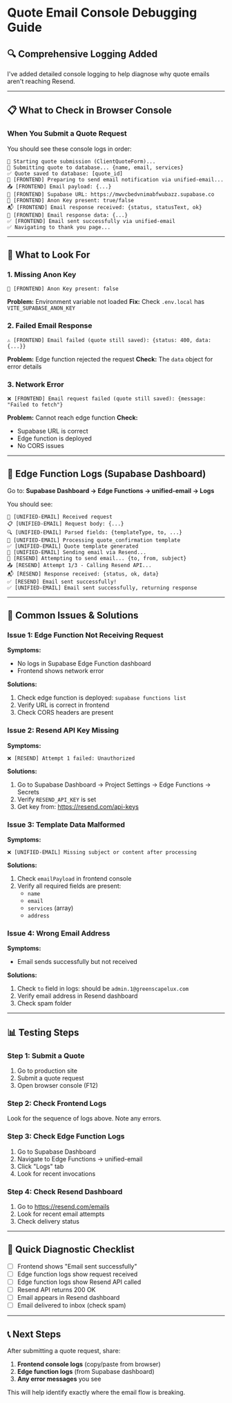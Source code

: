 # Quote Email Console Debugging Guide

## 🔍 Comprehensive Logging Added

I've added detailed console logging to help diagnose why quote emails aren't reaching Resend.

---

## 📋 What to Check in Browser Console

### When You Submit a Quote Request

You should see these console logs in order:

```
🚀 Starting quote submission (ClientQuoteForm)...
📝 Submitting quote to database... {name, email, services}
✅ Quote saved to database: [quote_id]
📧 [FRONTEND] Preparing to send email notification via unified-email...
📤 [FRONTEND] Email payload: {...}
🔗 [FRONTEND] Supabase URL: https://mwvcbedvnimabfwubazz.supabase.co
🔑 [FRONTEND] Anon Key present: true/false
📬 [FRONTEND] Email response received: {status, statusText, ok}
📧 [FRONTEND] Email response data: {...}
✅ [FRONTEND] Email sent successfully via unified-email
✅ Navigating to thank you page...
```

---

## 🚨 What to Look For

### 1. **Missing Anon Key**
```
🔑 [FRONTEND] Anon Key present: false
```
**Problem:** Environment variable not loaded
**Fix:** Check `.env.local` has `VITE_SUPABASE_ANON_KEY`

### 2. **Failed Email Response**
```
⚠️ [FRONTEND] Email failed (quote still saved): {status: 400, data: {...}}
```
**Problem:** Edge function rejected the request
**Check:** The `data` object for error details

### 3. **Network Error**
```
❌ [FRONTEND] Email request failed (quote still saved): {message: "Failed to fetch"}
```
**Problem:** Cannot reach edge function
**Check:** 
- Supabase URL is correct
- Edge function is deployed
- No CORS issues

---

## 🔧 Edge Function Logs (Supabase Dashboard)

Go to: **Supabase Dashboard → Edge Functions → unified-email → Logs**

You should see:

```
📨 [UNIFIED-EMAIL] Received request
📋 [UNIFIED-EMAIL] Request body: {...}
🔍 [UNIFIED-EMAIL] Parsed fields: {templateType, to, ...}
📝 [UNIFIED-EMAIL] Processing quote_confirmation template
✅ [UNIFIED-EMAIL] Quote template generated
📧 [UNIFIED-EMAIL] Sending email via Resend...
📧 [RESEND] Attempting to send email... {to, from, subject}
📤 [RESEND] Attempt 1/3 - Calling Resend API...
📬 [RESEND] Response received: {status, ok, data}
✅ [RESEND] Email sent successfully!
✅ [UNIFIED-EMAIL] Email sent successfully, returning response
```

---

## 🐛 Common Issues & Solutions

### Issue 1: Edge Function Not Receiving Request
**Symptoms:**
- No logs in Supabase Edge Function dashboard
- Frontend shows network error

**Solutions:**
1. Check edge function is deployed: `supabase functions list`
2. Verify URL is correct in frontend
3. Check CORS headers are present

### Issue 2: Resend API Key Missing
**Symptoms:**
```
❌ [RESEND] Attempt 1 failed: Unauthorized
```

**Solutions:**
1. Go to Supabase Dashboard → Project Settings → Edge Functions → Secrets
2. Verify `RESEND_API_KEY` is set
3. Get key from: https://resend.com/api-keys

### Issue 3: Template Data Malformed
**Symptoms:**
```
❌ [UNIFIED-EMAIL] Missing subject or content after processing
```

**Solutions:**
1. Check `emailPayload` in frontend console
2. Verify all required fields are present:
   - `name`
   - `email`
   - `services` (array)
   - `address`

### Issue 4: Wrong Email Address
**Symptoms:**
- Email sends successfully but not received

**Solutions:**
1. Check `to` field in logs: should be `admin.1@greenscapelux.com`
2. Verify email address in Resend dashboard
3. Check spam folder

---

## 📊 Testing Steps

### Step 1: Submit a Quote
1. Go to production site
2. Submit a quote request
3. Open browser console (F12)

### Step 2: Check Frontend Logs
Look for the sequence of logs above. Note any errors.

### Step 3: Check Edge Function Logs
1. Go to Supabase Dashboard
2. Navigate to Edge Functions → unified-email
3. Click "Logs" tab
4. Look for recent invocations

### Step 4: Check Resend Dashboard
1. Go to https://resend.com/emails
2. Look for recent email attempts
3. Check delivery status

---

## 🎯 Quick Diagnostic Checklist

- [ ] Frontend shows "Email sent successfully"
- [ ] Edge function logs show request received
- [ ] Edge function logs show Resend API called
- [ ] Resend API returns 200 OK
- [ ] Email appears in Resend dashboard
- [ ] Email delivered to inbox (check spam)

---

## 📞 Next Steps

After submitting a quote request, share:

1. **Frontend console logs** (copy/paste from browser)
2. **Edge function logs** (from Supabase dashboard)
3. **Any error messages** you see

This will help identify exactly where the email flow is breaking.
